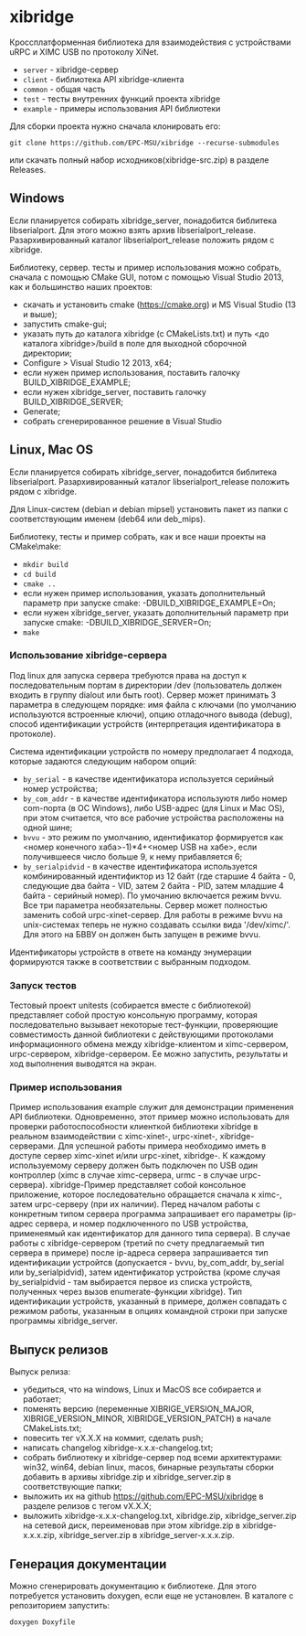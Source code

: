 # xibridge

Кроссплатформенная библиотека для взаимодействия с устройствами uRPC и XIMС USB по протоколу XiNet.

* `server` - xibridge-сервер
* `client` - библиотека API xibridge-клиента
* `common` - общая часть
* `test` - тесты внутренних функций проекта xibridge
* `example` - примеры использования API библиотеки

Для сборки проекта нужно сначала клонировать его:

```
git clone https://github.com/EPC-MSU/xibridge --recurse-submodules  
```

или скачать полный набор исходников(xibridge-src.zip) в разделе Releases. 

## Windows

Если планируется собирать xibridge_server, понадобится библитека libserialport. Для этого можно взять архив libserialport_release. Разархивированный 
каталог libserialport_release положить рядом с xibridge.

Библиотеку, сервер. тесты и пример использования можно собрать, сначала с помощью CMake GUI, потом с помощью Visual Studio 2013, как и большинство наших 
проектов:

* cкачать и установить cmake (https://cmake.org) и MS Visual Studio (13 и выше);
* запустить cmake-gui;
* указать путь до каталога xibridge (с CMakeLists.txt) и путь <до каталога xibridge>/build в поле для выходной сборочной директории;
* Configure > Visual Studio 12 2013, x64;
* если нужен пример использования, поставить галочку BUILD_XIBRIDGE_EXAMPLE;
* если нужен xibridge_server, поставить галочку BUILD_XIBRIDGE_SERVER;
* Generate;
* собрать сгенерированное решение в Visual Studio

## Linux, Mac OS

Если планируется собирать xibridge_server, понадобится библитека libserialport. Разархивированный 
каталог libserialport_release положить рядом с xibridge.

Для Linux-систем (debian и debian mipsel) установить пакет из папки с соответствующим именем (deb64 или deb_mips).

Библиотеку, тесты и пример собрать, как и все наши проекты на CMake\make:

* `mkdir build`
* `cd build`
* `cmake ..`
* если нужен пример использования, указать дополнительный параметр при запуске cmake: -DBUILD_XIBRIDGE_EXAMPLE=On;
* если нужен xibridge_server, указать дополнительный параметр при запуске cmake: -DBUILD_XIBRIDGE_SERVER=On;
* `make`


### Использование xibridge-сервера

Под linux для запуска сервера требуются права на доступ к последовательным портам в директории /dev (пользователь должен входить в группу dialout или быть root).
Сервер может принимать 3 параметра в следующем порядке: имя файла с ключами (по умолчанию используются встроенные ключи), опцию отладочного вывода (debug), 
способ  идентификации устройств (интерпретация идентификатора в протоколе).

Система идентификации устройств по номеру предполагает 4 подхода, которые задаются следующим набором опций:
* `by_serial` -  в качестве идентификатора используется серийный номер устройства;
* `by_com_addr` - в качестве идентификатора используютя либо номер com-порта (в ОС Windows), либо USB-адрес (для Linux и Mac OS),
при этом считается, что все рабочие устройства расположены на одной шине;
* `bvvu` - это режим по умолчанию, идентификатор формируется как <номер конечного хаба>-1)*4+<номер USB на хабе>, если получившееся число больше 9, 
к нему прибавляется 6;
* `by_serialpidvid` - в качестве идентификатора используется комбинированный идентификтор из 12 байт (где старшие 4 байта - 0, следующие два байта - VID,
затем 2 байта - PID, затем младшие 4 байта - серийный номер). По умочанию включается режим bvvu. 
Все три параметра необязательны. 
Сервер может полностью заменить собой urpc-xinet-сервер. Для работы в режиме bvvu на unix-системах теперь не нужно создавать ссылки вида '/dev/ximc/<id>'.
Для этого на БВВУ он должен быть запущен в режиме bvvu.

Идентификаторы устройств в  ответе на команду энумерации формируются также в соответствии с выбранным подходом.


### Запуск тестов

Тестовый проект unitests (собирается вместе с библиотекой) представляет собой простую консольную программу, которая последовательно вызывает некоторые 
тест-функции, проверяющие совместимость данной библиотеки с действующими протоколами информационного обмена между xibridge-клиентом и ximc-сервером, urpc-сервером, 
xibridge-сервером. Ее можно запустить, результаты и ход выполнения выводятся на экран.

### Пример использования

Пример использования example служит для демонстрации применения API библиотеки. Одновременно, этот пример можно использовать
для проверки работоспособности клиенткой библиотеки xibridge в реальном взаимодействии с ximc-xinet-, urpc-xinet-, xibridge- серверами.
Для успешной работы примера необходимо иметь в доступе сервер ximc-xinet и/или urpc-xinet, xibridge-. К каждому используемому серверу должен 
быть подключен по USB один контроллер (ximc в случае ximc-сервера, urmc - в случае urpc-сервера). xibridge-Пример представляет собой 
консольное приложение, которое последовательно обращается  сначала к ximc-, затем urpc-серверу (при их наличии). Перед началом работы 
с конкретным типом сервера программа запрашивает его параметры (ip-адрес сервера, и номер подключенного по USB устройства, применеямый 
как идентификатор для данного типа сервера). В случае работы с xibridge-сервером  (третий по счету предлагаемый тип сервера в примере) после 
ip-адреса сервера запрашивается тип идентификации устройтсв (допускается - bvvu, by_com_addr, by_serial или by_serialpidvid), затем идентификатор устройства 
(кроме случая by_serialpidvid - там выбирается первое из списка устройств, полученных через вызов enumerate-функции xibridge). Тип идентификации устройств, 
указанный в примере, должен совпадать с режимом работы, указанным в опциях командной строки при запуске программы xibridge_server.

## Выпуск релизов

Выпуск релиза:

* убедиться, что на windows, Linux и MacOS все собирается и работает;
* поменять версию (переменные XIBRIGE_VERSION_MAJOR, XIBRIGE_VERSION_MINOR, XIBRIDGE_VERSION_PATCH) в начале CMakeLists.txt;
* повесить тег vX.X.X на коммит, сделать push;
* написать changelog xibridge-x.x.x-changelog.txt;
* собрать библиотеку и xibridge-сервер под всеми архитектурами: win32, win64, debian linux, macos, бинарные результаты сборки добавить в 
архивы xibridge.zip и xibridge_server.zip в соответствующие папки;
* выложить их на github https://github.com/EPC-MSU/xibridge в разделе релизов с тегом vX.X.X;
* выложить xibridge-x.x.x-changelog.txt, xibridge.zip, xibridge_server.zip на сетевой диск, переименовав при этом xibridge.zip в xibridge-x.x.x.zip,
xibridge_server.zip в xibridge_server-x.x.x.zip.

## Генерация документации

Можно сгенерировать документацию к библиотеке. Для этого потребуется установить doxygen, если еще не установлен.  В каталоге с репозиторием 
запустить:

```bash
doxygen Doxyfile
```
